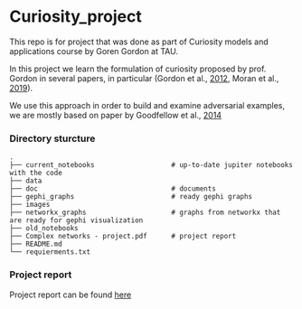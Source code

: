 # Curiosity_project
This repo is for project that was done as part of Curiosity models and applications course by Goren Gordon at TAU.

In this project we learn the formulation of curiosity proposed by prof. Gordon in several papers, in particular (Gordon  et al., [2012](http://docs.wixstatic.com/ugd/80855c_e23ff5655de44647b2269b47dfaab589.pdf), Moran et al., [2019](https://docs.wixstatic.com/ugd/8c0099_cdde28eda25c472da31bd81a5cee5238.pdf)).

We use this approach in order to build and examine adversarial examples, we are mostly based on paper by Goodfellow  et al., [2014](https://arxiv.org/pdf/1412.6572.pdf)



### Directory sturcture


    .
    ├── current_notebooks                   # up-to-date jupiter notebooks with the code
    ├── data                    
    ├── doc                                 # documents
    ├── gephi_graphs                        # ready gephi graphs
    ├── images                    
    ├── networkx_graphs                     # graphs from networkx that are ready for gephi visualization
    ├── old_notebooks
    ├── Complex networks - project.pdf      # project report
    ├── README.md
    └── requierments.txt


### Project report 
Project report can be found [here](https://github.com/SolOlga/ComplexNetworks_project/blob/master/Complex%20networks%20-%20project.pdf)
